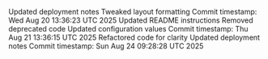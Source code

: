 Updated deployment notes
Tweaked layout formatting
Commit timestamp: Wed Aug 20 13:36:23 UTC 2025
Updated README instructions
Removed deprecated code
Updated configuration values
Commit timestamp: Thu Aug 21 13:36:15 UTC 2025
Refactored code for clarity
Updated deployment notes
Commit timestamp: Sun Aug 24 09:28:28 UTC 2025
